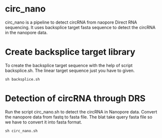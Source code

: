 # circ_nano
circ_nano is a pipeline to detect circRNA from naopore Direct RNA sequencing. It uses backsplice target fasta sequence to detect the circRNA in the nanopore data.

# Create backsplice target library
To create the backsplice target sequence with the help of script backsplice.sh. The linear target sequence just you have to given.

`sh backsplice.sh`

# Detection of circRNA through DRS
Run the script circ_nano.sh to detect the circRNA in Nanopore data. Convert the nanopore data from fastq to fasta file. The blat take query fasta file so we have to convert it into fasta format.  

`sh circ_nano.sh`
